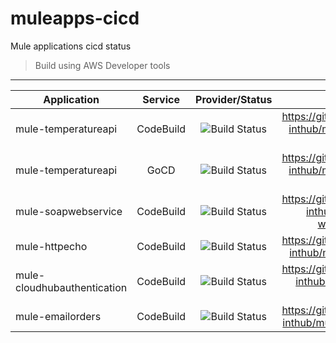 # muleapps-cicd
Mule applications cicd status

> Build using AWS Developer tools

---

| Application | Service        | Provider/Status  | Repo	|
| -------------  |:----------------:|:----------------:|:----------------:|
| mule-temperatureapi| CodeBuild      | ![Build Status](https://codebuild.ap-southeast-2.amazonaws.com/badges?uuid=eyJlbmNyeXB0ZWREYXRhIjoickM0bU1UczNjNWF0cy9iTE5ING5IZjg4ZHZOM1JxVzY2UHV3cnpTbkdLSHRxNUF5c292STA2ckdDR0hlMU9MZGpEaGp0bmNleFBYKzJ1aTQ5OXBVSDhFPSIsIml2UGFyYW1ldGVyU3BlYyI6InpPSlFDTHRsUnBsb0hUMmUiLCJtYXRlcmlhbFNldFNlcmlhbCI6MX0%3D&branch=master) |https://github.com/sriharsha-inthub/mule-temperature-api.git |
| mule-temperatureapi| GoCD      | ![Build Status]() |https://github.com/sriharsha-inthub/mule-temperature-api.git |
| mule-soapwebservice| CodeBuild      | ![Build Status](https://codebuild.ap-southeast-2.amazonaws.com/badges?uuid=eyJlbmNyeXB0ZWREYXRhIjoiNXBkVFhHb2Q3V0dFTDZkMjlqYUswQmlZd2o2dVluZm10QVNhT1NOUWlmTDBCWGVzT2xsU0tPK2dONTFtTUpyR1RSTDZGNk5lUUU5UDErRTYwT1NRYUJFPSIsIml2UGFyYW1ldGVyU3BlYyI6ImJvL0V3YzNMVWFXbXdyT0UiLCJtYXRlcmlhbFNldFNlcmlhbCI6MX0%3D&branch=master) | https://github.com/sriharsha-inthub/mule-soap-webservice.git |
| mule-httpecho| CodeBuild      | ![Build Status](https://codebuild.ap-southeast-2.amazonaws.com/badges?uuid=eyJlbmNyeXB0ZWREYXRhIjoiZHBKdjRLV3dwc3pUWDlBdzM1bUR6UVBEaGczQ2tzOEdJR1NzRXprbUlwY3NhRHIwQkhXallhb2pKTENmc2duazgrWXpxNWhOR2tJem5NcXZtb3RTY25nPSIsIml2UGFyYW1ldGVyU3BlYyI6ImNCcmNpbHNjK3pLSEt2aVMiLCJtYXRlcmlhbFNldFNlcmlhbCI6MX0%3D&branch=master) |https://github.com/sriharsha-inthub/mule-http-echo.git |
| mule-cloudhubauthentication| CodeBuild      | ![Build Status](https://codebuild.ap-southeast-2.amazonaws.com/badges?uuid=eyJlbmNyeXB0ZWREYXRhIjoiOUp3V0E5T2NLb2s3SFltajZWcWQ4dXdoZFpHeHBHdzF4amlGWUY4a0JNQWNHd0NmM21WUlRmdHUrQmdNaDAvSGNDcGdIWFhpaE9iYlgvbkgrL3RkTTJBPSIsIml2UGFyYW1ldGVyU3BlYyI6Ii9YbVdHb3RXU3Y3dFVWRmMiLCJtYXRlcmlhbFNldFNlcmlhbCI6MX0%3D&branch=master) |https://github.com/sriharsha-inthub/mule-cloudhub-auth.git |
| mule-emailorders| CodeBuild      | ![Build Status](https://codebuild.ap-southeast-2.amazonaws.com/badges?uuid=eyJlbmNyeXB0ZWREYXRhIjoid3IwZDNPZXVTcXZsaTExSWFjeERza0pvUjRPVGQ3M2d5SkxFWmJPdEU3TGNrQ3M3NWdKeGRDU3gzTGRLd3NPeDIzR2JjOTZnTFZUNVZDdnIxWUVPTkVrPSIsIml2UGFyYW1ldGVyU3BlYyI6Imgzd3BLMGR6OGNqNmhIUUQiLCJtYXRlcmlhbFNldFNlcmlhbCI6MX0%3D&branch=master) |https://github.com/sriharsha-inthub/mule-email-orders.git |
